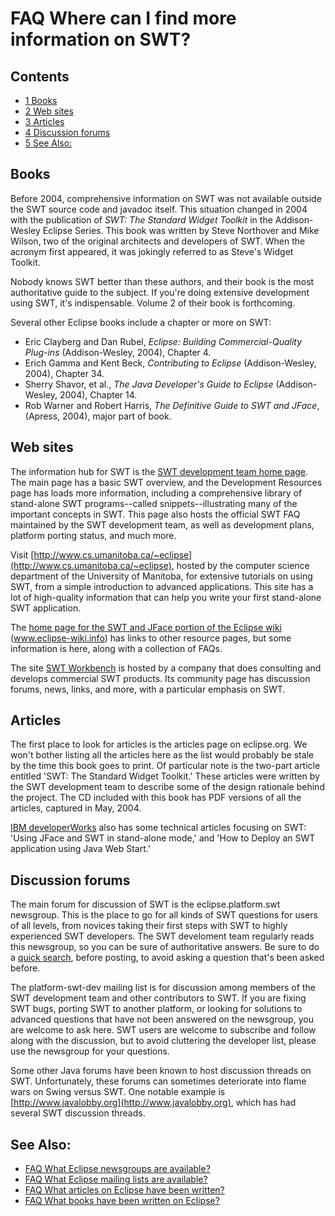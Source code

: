 

FAQ Where can I find more information on SWT?
=============================================

Contents
--------

*   [1 Books](#Books)
*   [2 Web sites](#Web-sites)
*   [3 Articles](#Articles)
*   [4 Discussion forums](#Discussion-forums)
*   [5 See Also:](#See-Also:)

Books
-----

Before 2004, comprehensive information on SWT was not available outside the SWT source code and javadoc itself. This situation changed in 2004 with the publication of _SWT: The Standard Widget Toolkit_ in the Addison-Wesley Eclipse Series. This book was written by Steve Northover and Mike Wilson, two of the original architects and developers of SWT. When the acronym first appeared, it was jokingly referred to as Steve's Widget Toolkit.

Nobody knows SWT better than these authors, and their book is the most authoritative guide to the subject. If you're doing extensive development using SWT, it's indispensable. Volume 2 of their book is forthcoming.

Several other Eclipse books include a chapter or more on SWT:

*   Eric Clayberg and Dan Rubel, _Eclipse: Building Commercial-Quality Plug-ins_ (Addison-Wesley, 2004), Chapter 4.
*   Erich Gamma and Kent Beck, _Contributing to Eclipse_ (Addison-Wesley, 2004), Chapter 34.
*   Sherry Shavor, et al., _The Java Developer's Guide to Eclipse_ (Addison-Wesley, 2004), Chapter 14.
*   Rob Warner and Robert Harris, _The Definitive Guide to SWT and JFace_, (Apress, 2004), major part of book.

Web sites
---------

The information hub for SWT is the [SWT development team home page](https://eclipse.org/swt). The main page has a basic SWT overview, and the Development Resources page has loads more information, including a comprehensive library of stand-alone SWT programs--called snippets--illustrating many of the important concepts in SWT. This page also hosts the official SWT FAQ maintained by the SWT development team, as well as development plans, platform porting status, and much more.

Visit [http://www.cs.umanitoba.ca/~eclipse](http://www.cs.umanitoba.ca/~eclipse), hosted by the computer science department of the University of Manitoba, for extensive tutorials on using SWT, from a simple introduction to advanced applications. This site has a lot of high-quality information that can help you write your first stand-alone SWT application.

The [home page for the SWT and JFace portion of the Eclipse wiki](http://wiki.eclipse.org/SWT) (www.eclipse-wiki.info) has links to other resource pages, but some information is here, along with a collection of FAQs.

The site [SWT Workbench](http://www.swtworkbench.com) is hosted by a company that does consulting and develops commercial SWT products. Its community page has discussion forums, news, links, and more, with a particular emphasis on SWT.

Articles
--------

The first place to look for articles is the articles page on eclipse.org. We won't bother listing all the articles here as the list would probably be stale by the time this book goes to print. Of particular note is the two-part article entitled 'SWT: The Standard Widget Toolkit.' These articles were written by the SWT development team to describe some of the design rationale behind the project. The CD included with this book has PDF versions of all the articles, captured in May, 2004.

[IBM developerWorks](http://www.ibm.com/developerworks) also has some technical articles focusing on SWT: 'Using JFace and SWT in stand-alone mode,' and 'How to Deploy an SWT application using Java Web Start.'

Discussion forums
-----------------

The main forum for discussion of SWT is the eclipse.platform.swt newsgroup. This is the place to go for all kinds of SWT questions for users of all levels, from novices taking their first steps with SWT to highly experienced SWT developers. The SWT develoment team regularly reads this newsgroup, so you can be sure of authoritative answers. Be sure to do a [quick search](https://www.eclipse.org/search/search.cgi), before posting, to avoid asking a question that's been asked before.

The platform-swt-dev mailing list is for discussion among members of the SWT development team and other contributors to SWT. If you are fixing SWT bugs, porting SWT to another platform, or looking for solutions to advanced questions that have not been answered on the newsgroup, you are welcome to ask here. SWT users are welcome to subscribe and follow along with the discussion, but to avoid cluttering the developer list, please use the newsgroup for your questions.

Some other Java forums have been known to host discussion threads on SWT. Unfortunately, these forums can sometimes deteriorate into flame wars on Swing versus SWT. One notable example is [http://www.javalobby.org](http://www.javalobby.org), which has had several SWT discussion threads.

See Also:
---------

*   [FAQ What Eclipse newsgroups are available?](./FAQ_What_Eclipse_newsgroups_are_available.md "FAQ What Eclipse newsgroups are available?")
*   [FAQ What Eclipse mailing lists are available?](./FAQ_What_Eclipse_mailing_lists_are_available.md "FAQ What Eclipse mailing lists are available?")
*   [FAQ What articles on Eclipse have been written?](./FAQ_What_articles_on_Eclipse_have_been_written.md "FAQ What articles on Eclipse have been written?")
*   [FAQ What books have been written on Eclipse?](./FAQ_What_books_have_been_written_on_Eclipse.md "FAQ What books have been written on Eclipse?")

